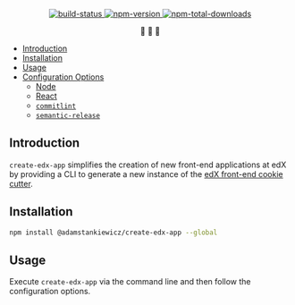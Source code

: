 <p align="center">
 <a href="https://travis-ci.org/adamstankiewicz/create-edx-app">
  <img src="https://travis-ci.org/adamstankiewicz/create-edx-app.svg?branch=master" alt="build-status"></img>
 </a>
 <a href="https://www.npmjs.com/package/@adamstankiewicz/create-edx-app">
  <img src="https://img.shields.io/npm/v/@adamstankiewicz/create-edx-app.svg" alt="npm-version"></img>
 </a>
 <a href="https://www.npmjs.com/package/@adamstankiewicz/create-edx-app">
  <img src="https://img.shields.io/npm/dt/@adamstankiewicz/create-edx-app.svg" alt="npm-total-downloads"></img>
 </a>
</p>

<p align="center">🍪  🍪  🍪</p>

* [Introduction](#introduction)
* [Installation](#installation)
* [Usage](#usage)
* [Configuration Options](#configuration-option)
  * [Node](#node)
  * [React](#react)
  * [`commitlint`](#commitlint)
  * [`semantic-release`](#semantic-release)

## Introduction

`create-edx-app` simplifies the creation of new front-end applications at edX by providing a CLI to generate a new instance of the [edX front-end cookie cutter](https://github.com/edx/front-end-cookie-cutter-application).

## Installation

```bash
npm install @adamstankiewicz/create-edx-app --global
```

## Usage

Execute `create-edx-app` via the command line and then follow the configuration options.
